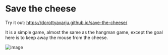 # Save the cheese

Try it out: https://dorottyavarju.github.io/save-the-cheese/

It is a simple game, almost the same as the hangman game, except the goal here is to keep away the mouse from the cheese.

![image](https://github.com/user-attachments/assets/1d2f8f7f-b1b1-4421-8803-0757a7a8c6f4)

